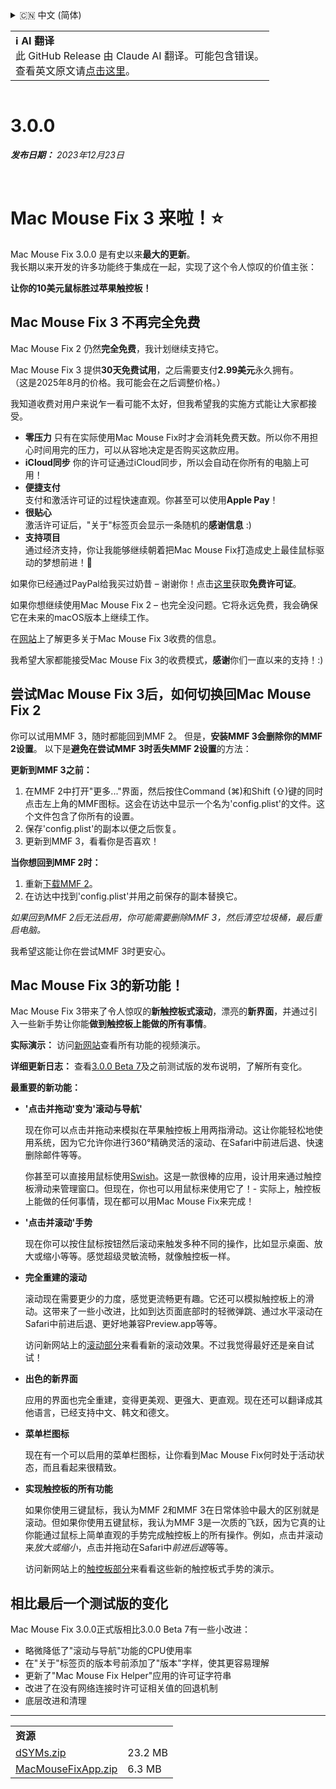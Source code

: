 <details>
<summary>🇨🇳 中文 (简体)</summary>

[🇬🇧 English (GitHub Release)](https://github.com/noah-nuebling/mac-mouse-fix/releases/tag/3.0.0)\
[🇩🇪 Deutsch](https://redirect.macmousefix.com/?target=mmf-release&tag=3.0.0&locale=de)\
[🇻🇳 Tiếng Việt](https://redirect.macmousefix.com/?target=mmf-release&tag=3.0.0&locale=vi)\
**🇨🇳 中文 (简体)**\
[🇨🇳 中文 (繁體)](https://redirect.macmousefix.com/?target=mmf-release&tag=3.0.0&locale=zh-Hant)\
[🇭🇰 中文（香港)](https://redirect.macmousefix.com/?target=mmf-release&tag=3.0.0&locale=zh-HK)\
[🇰🇷 한국어](https://redirect.macmousefix.com/?target=mmf-release&tag=3.0.0&locale=ko)\
[Help translate Mac Mouse Fix to different languages!](https://github.com/noah-nuebling/mac-mouse-fix/discussions/731)
</details>
<table align=><td>
<b>ℹ️ AI 翻译</b><br>
此 GitHub Release 由 Claude AI 翻译。可能包含错误。<br>
查看英文原文请<a href="https://github.com/noah-nuebling/mac-mouse-fix/releases/tag/3.0.0">点击这里</a>。
</td></table>

<table></table>

# 3.0.0
***发布日期：** 2023年12月23日*

<br>

# Mac Mouse Fix 3 来啦！⭐️

Mac Mouse Fix 3.0.0 是有史以来**最大的更新**。\
我长期以来开发的许多功能终于集成在一起，实现了这个令人惊叹的价值主张：

**让你的10美元鼠标胜过苹果触控板！**

## Mac Mouse Fix 3 不再完全免费

Mac Mouse Fix 2 仍然**完全免费**，我计划继续支持它。

Mac Mouse Fix 3 提供**30天免费试用**，之后需要支付**2.99美元**永久拥有。\
（这是2025年8月的价格。我可能会在之后调整价格。）

我知道收费对用户来说乍一看可能不太好，但我希望我的实施方式能让大家都接受。

- **零压力**
   只有在实际使用Mac Mouse Fix时才会消耗免费天数。所以你不用担心时间用完的压力，可以从容地决定是否购买这款应用。
- **iCloud同步**
   你的许可证通过iCloud同步，所以会自动在你所有的电脑上可用！
- **便捷支付**\
   支付和激活许可证的过程快速直观。你甚至可以使用**Apple Pay**！
- **很贴心**\
   激活许可证后，"关于"标签页会显示一条随机的**感谢信息** :)
- **支持项目**\
   通过经济支持，你让我能够继续朝着把Mac Mouse Fix打造成史上最佳鼠标驱动的梦想前进！🚀

如果你已经通过PayPal给我买过奶昔 – 谢谢你！点击[这里](https://redirect.macmousefix.com/?locale=zh-Hans&target=mmf-apply-for-milkshake-license)获取**免费许可证**。

如果你想继续使用Mac Mouse Fix 2 – 也完全没问题。它将永远免费，我会确保它在未来的macOS版本上继续工作。

在[网站](https://macmousefix.com/#price)上了解更多关于Mac Mouse Fix 3收费的信息。

我希望大家都能接受Mac Mouse Fix 3的收费模式，**感谢**你们一直以来的支持！:)

## 尝试Mac Mouse Fix 3后，如何切换回Mac Mouse Fix 2

你可以试用MMF 3，随时都能回到MMF 2。
但是，**安装MMF 3会删除你的MMF 2设置**。
以下是**避免在尝试MMF 3时丢失MMF 2设置**的方法：

**更新到MMF 3之前：**
1. 在MMF 2中打开"更多..."界面，然后按住Command (⌘)和Shift (⇧)键的同时点击左上角的MMF图标。这会在访达中显示一个名为'config.plist'的文件。这个文件包含了你所有的设置。
2. 保存'config.plist'的副本以便之后恢复。
3. 更新到MMF 3，看看你是否喜欢！

**当你想回到MMF 2时：**
1. 重新[下载MMF 2](https://redirect.macmousefix.com/?locale=zh-Hans&target=mmf2-latest)。
2. 在访达中找到'config.plist'并用之前保存的副本替换它。

*如果回到MMF 2后无法启用，你可能需要删除MMF 3，然后清空垃圾桶，最后重启电脑。*

我希望这能让你在尝试MMF 3时更安心。

## Mac Mouse Fix 3的新功能！

Mac Mouse Fix 3带来了令人惊叹的**新触控板式滚动**，漂亮的**新界面**，并通过引入一些新手势让你能**做到触控板上能做的所有事情**。

**实际演示：**
访问[新网站](https://macmousefix.com)查看所有功能的视频演示。

**详细更新日志：**
查看[3.0.0 Beta 7](https://redirect.macmousefix.com/?target=mmf-release&tag=3.0.0-Beta-7&locale=zh-Hans)及之前测试版的发布说明，了解所有变化。

**最重要的新功能：**

- **'点击并拖动'变为'滚动与导航'**

    现在你可以点击并拖动来模拟在苹果触控板上用两指滑动。这让你能轻松地使用系统，因为它允许你进行360°精确灵活的滚动、在Safari中前进后退、快速删除邮件等等。

    你甚至可以直接用鼠标使用[Swish](https://highlyopinionated.co/swish/)。这是一款很棒的应用，设计用来通过触控板滑动来管理窗口。但现在，你也可以用鼠标来使用它了！- 实际上，触控板上能做的任何事情，现在都可以用Mac Mouse Fix来完成！

- **'点击并滚动'手势**

    现在你可以按住鼠标按钮然后滚动来触发多种不同的操作，比如显示桌面、放大或缩小等等。感觉超级灵敏流畅，就像触控板一样。

- **完全重建的滚动**

    滚动现在需要更少的力度，感觉更流畅更有趣。它还可以模拟触控板上的滑动。这带来了一些小改进，比如到达页面底部时的轻微弹跳、通过水平滚动在Safari中前进后退、更好地兼容Preview.app等等。

    访问新网站上的[滚动部分](https://macmousefix.com/#scroll)来看看新的滚动效果。不过我觉得最好还是亲自试试！

- **出色的新界面**

    应用的界面也完全重建，变得更美观、更强大、更直观。现在还可以翻译成其他语言，已经支持中文、韩文和德文。

- **菜单栏图标**

    现在有一个可以启用的菜单栏图标，让你看到Mac Mouse Fix何时处于活动状态，而且看起来很精致。

- **实现触控板的所有功能**

    如果你使用三键鼠标，我认为MMF 2和MMF 3在日常体验中最大的区别就是滚动。但如果你使用五键鼠标，我认为MMF 3是一次质的飞跃，因为它真的让你能通过鼠标上简单直观的手势完成触控板上的所有操作。例如，点击并滚动来*放大或缩小*，点击并拖动在Safari中*前进后退*等等。

    访问新网站上的[触控板部分](https://macmousefix.com/#trackpad)来看看这些新的触控板式手势的演示。

## 相比最后一个测试版的变化

Mac Mouse Fix 3.0.0正式版相比3.0.0 Beta 7有一些小改进：

- 略微降低了"滚动与导航"功能的CPU使用率
- 在"关于"标签页的版本号前添加了"版本"字样，使其更容易理解
- 更新了"Mac Mouse Fix Helper"应用的许可证字符串
- 改进了在没有网络连接时许可证相关值的回退机制
- 底层改进和清理

---

<table align="start">
<tr>
    <td colspan=2>
        <b>资源</b>
    </td>
</tr>
<tr>
    <td><a href="https://github.com/noah-nuebling/mac-mouse-fix/releases/download/3.0.0/dSYMs.zip">dSYMs.zip</a></td>
    <td>23.2 MB</td>
</tr>
<tr>
    <td><a href="https://github.com/noah-nuebling/mac-mouse-fix/releases/download/3.0.0/MacMouseFixApp.zip">MacMouseFixApp.zip</a></td>
    <td>6.3 MB</td>
</tr>
</table>